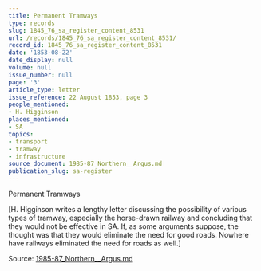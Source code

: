 ```yaml
---
title: Permanent Tramways
type: records
slug: 1845_76_sa_register_content_8531
url: /records/1845_76_sa_register_content_8531/
record_id: 1845_76_sa_register_content_8531
date: '1853-08-22'
date_display: null
volume: null
issue_number: null
page: '3'
article_type: letter
issue_reference: 22 August 1853, page 3
people_mentioned:
- H. Higginson
places_mentioned:
- SA
topics:
- transport
- tramway
- infrastructure
source_document: 1985-87_Northern__Argus.md
publication_slug: sa-register
---
```


Permanent Tramways

[H. Higginson writes a lengthy letter discussing the possibility of various types of tramway, especially the horse-drawn railway and concluding that they would not be effective in SA.  If, as some arguments suppose, the thought was that they would eliminate the need for good roads.  Nowhere have railways eliminated the need for roads as well.]

Source: [1985-87_Northern__Argus.md](/downloads/markdown/1985-87_Northern__Argus.md)
